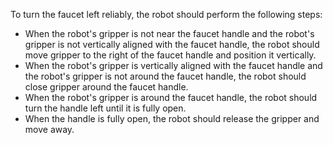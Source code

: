 To turn the faucet left reliably, the robot should perform the following steps:

- When the robot's gripper is not near the faucet handle and the robot's gripper is not vertically aligned with the faucet handle, the robot should move gripper to the right of the faucet handle and position it vertically.
- When the robot's gripper is vertically aligned with the faucet handle and the robot's gripper is not around the faucet handle, the robot should close gripper around the faucet handle.
- When the robot's gripper is around the faucet handle, the robot should turn the handle left until it is fully open.
- When the handle is fully open, the robot should release the gripper and move away.